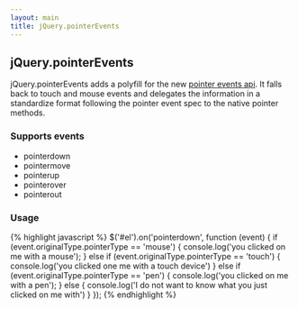 ```yaml
---
layout: main
title: jQuery.pointerEvents
---
```


## jQuery.pointerEvents

jQuery.pointerEvents adds a polyfill for the new [pointer events api](http://www.w3.org/Submission/pointer-events/). It falls back to touch and mouse events and delegates the information in a standardize format following the pointer event spec to the native pointer methods.

### Supports events

- pointerdown
- pointermove
- pointerup
- pointerover
- pointerout

### Usage

{% highlight javascript %}
    $('#el').on('pointerdown', function (event) {
    	if (event.originalType.pointerType == 'mouse') {
    		console.log('you clicked on me with a mouse');
    	} else if (event.originalType.pointerType == 'touch') {
    		console.log('you clicked one me with a touch device')
    	} else if (event.originalType.pointerType == 'pen') {
    		console.log('you clicked on me with a pen');
    	} else {
    		console.log('I do not want to know what you just clicked on me with')
    	}
    });
{% endhighlight %}